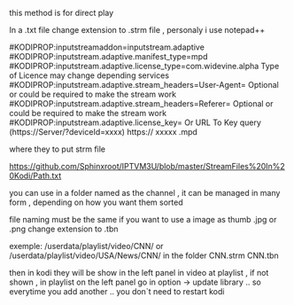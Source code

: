 this method is for direct play

In a .txt file change extension to  .strm file ,  personaly i use notepad++ 

#KODIPROP:inputstreamaddon=inputstream.adaptive
#KODIPROP:inputstream.adaptive.manifest_type=mpd
#KODIPROP:inputstream.adaptive.license_type=com.widevine.alpha  Type of Licence may change depending services
#KODIPROP:inputstream.adaptive.stream_headers=User-Agent= Optional or could be required to make the stream work
#KODIPROP:inputstream.adaptive.stream_headers=Referer=  Optional or could be required to make the stream work
#KODIPROP:inputstream.adaptive.license_key= <Your Key Here> Or URL To Key query (https://Server/?deviceId=xxxx)
https:// xxxxx .mpd




where they to put strm file

https://github.com/Sphinxroot/IPTVM3U/blob/master/StreamFiles%20In%20Kodi/Path.txt


you can use in a folder named as the channel , it can be managed in many form , depending  on how you want them sorted


file naming must be the same  if you want to use a image as thumb   .jpg or .png  change extension to .tbn

exemple:
/userdata/playlist/video/CNN/ or /userdata/playlist/video/USA/News/CNN/
in the folder 
CNN.strm
CNN.tbn


then in kodi they will be show in the left panel in video at playlist , if not shown , in playlist  on the left panel   go in option ->  update library ..  so everytime you add another .. you don`t need to restart kodi


